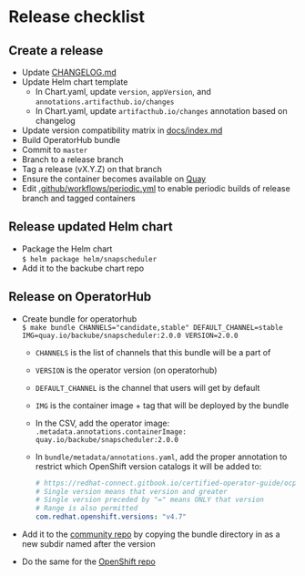 # Release checklist

## Create a release

* Update [CHANGELOG.md](CHANGELOG.md)
* Update Helm chart template
  * In Chart.yaml, update `version`, `appVersion`, and
    `annotations.artifacthub.io/changes`
  * In Chart.yaml, update `artifacthub.io/changes` annotation based on changelog
* Update version compatibility matrix in [docs/index.md](docs/index.md)
* Build OperatorHub bundle
* Commit to `master`
* Branch to a release branch
* Tag a release (vX.Y.Z) on that branch
* Ensure the container becomes available on [Quay](https://quay.io/repository/backube/snapscheduler?tab=tags)
* Edit [.github/workflows/periodic.yml](.github/workflows/periodic.yml) to
  enable periodic builds of release branch and tagged containers

## Release updated Helm chart

* Package the Helm chart  
  `$ helm package helm/snapscheduler`
* Add it to the backube chart repo

## Release on OperatorHub

* Create bundle for operatorhub  
  `$ make bundle CHANNELS="candidate,stable" DEFAULT_CHANNEL=stable
  IMG=quay.io/backube/snapscheduler:2.0.0 VERSION=2.0.0`
  * `CHANNELS` is the list of channels that this bundle will be a part of
  * `VERSION` is the operator version (on operatorhub)
  * `DEFAULT_CHANNEL` is the channel that users will get by default
  * `IMG` is the container image + tag that will be deployed by the bundle
  * In the CSV, add the operator image: `.metadata.annotations.containerImage: quay.io/backube/snapscheduler:2.0.0`
  * In `bundle/metadata/annotations.yaml`, add the proper annotation to restrict
    which OpenShift version catalogs it will be added to:

    ```yaml
    # https://redhat-connect.gitbook.io/certified-operator-guide/ocp-deployment/operator-metadata/bundle-directory/managing-openshift-versions
    # Single version means that version and greater
    # Single version preceded by "=" means ONLY that version
    # Range is also permitted
    com.redhat.openshift.versions: "v4.7"
    ```

* Add it to the [community
  repo](https://github.com/k8s-operatorhub/community-operators/tree/main/operators/snapscheduler)
  by copying the bundle directory in as a new subdir named after the version
* Do the same for the [OpenShift
  repo](https://github.com/redhat-openshift-ecosystem/community-operators-prod/tree/main/operators/snapscheduler)
